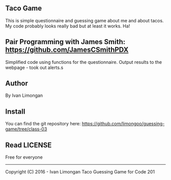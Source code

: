 Taco Game
---------

This is simple questionnaire and guessing game about me and about tacos. My code probably looks really bad but at least it works. Ha!

## Pair Programming with James Smith: https://github.com/JamesCSmithPDX

Simplified code using functions for the questionnaire.
Output results to the webpage - took out alerts.s

Author
------
By Ivan Limongan


Install
-------
You can find the git repository here: https://github.com/limongoo/guessing-game/tree/class-03


Read LICENSE
------------
Free for everyone

-------------------------------------------------------------------------------
Copyright (C) 2016 - Ivan Limongan Taco Guessing Game for Code 201
